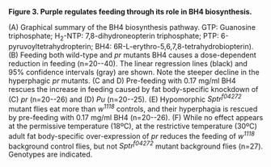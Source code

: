 **Figure 3. Purple regulates feeding through its role in BH4 biosynthesis.**

(A) Graphical summary of the BH4 biosynthesis pathway. GTP: Guanosine triphosphate; H<sub>2</sub>-NTP: 7,8-dihydroneopterin triphosphate; PTP: 6-pyruvoyltetrahydropterin; BH4: 6R-L-erythro-5,6,7,8-tetrahydrobiopterin).
(B) Feeding both wild-type and *pr* mutants BH4 causes a dose-dependent reduction in feeding (n=20--40). The linear regression lines (black) and 95% confidence intervals (gray) are shown. Note the steeper decline in the hyperphagic *pr* mutants.
(C and D) Pre-feeding with 0.17 mg/ml BH4 rescues the increase in feeding caused by fat body-specific knockdown of (C) *pr* (n=20--26) and (D) *Pu* (n=20--25).
(E) Hypomorphic *Sptr<sup>f04272</sup>* mutant flies eat more than *w<sup>1118</sup>* controls, and their hyperphagia is rescued by pre-feeding with 0.17 mg/ml BH4 (n=20--26).
(F) While no effect appears at the permissive temperature (18ºC), at the restrictive temperature (30ºC) adult fat body-specific over-expression of *pr* reduces the feeding of *w<sup>1118</sup>* background control flies, but not *Sptr<sup>f04272</sup>* mutant background flies (n=27). Genotypes are indicated.
